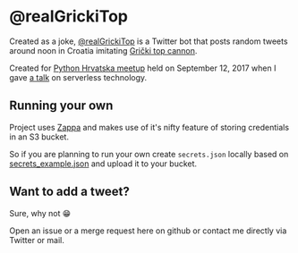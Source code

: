 # @realGrickiTop

Created as a joke, [@realGrickiTop](https://twitter.com/realGrickiTop) is a Twitter bot that posts random tweets around noon in Croatia imitating [Grički top cannon](https://en.wikipedia.org/wiki/Lotr%C5%A1%C4%8Dak_Tower).

Created for [Python Hrvatska meetup](https://www.meetup.com/Python-Hrvatska/events/242639630/) held on September 12, 2017 when I gave [a talk](https://mislavcimpersak.github.io/serverless-talk/) on serverless technology.

## Running your own

Project uses [Zappa](https://github.com/Miserlou/Zappa/) and makes use of it's nifty feature of storing credentials in an S3 bucket.

So if you are planning to run your own create `secrets.json` locally based on [secrets_example.json](secrets_example.json) and upload it to your bucket.

## Want to add a tweet?

Sure, why not 😁

Open an issue or a merge request here on github or contact me directly via Twitter or mail.
